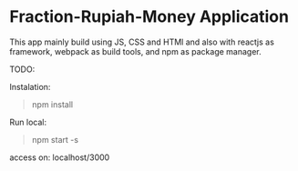 

# Fraction-Rupiah-Money Application

This app mainly build using JS, CSS and HTMl and also with reactjs as framework, webpack as build tools, and npm as package manager.

TODO:

Instalation:
> npm install

Run local:
> npm start -s

access on: localhost/3000
